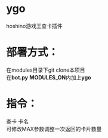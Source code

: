 # ygo
hoshino游戏王查卡插件  
# 部署方式：  
在modules目录下git clone本项目  
在<strong>bot.py</strong> <strong>MODULES_ON</strong>内加上<strong>ygo</strong>  
# 指令：
查卡 卡名   
可修改MAX参数调整一次返回的卡片数量  
